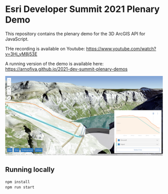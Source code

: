 # Esri Developer Summit 2021 Plenary Demo

This repository contains the plenary demo for the 3D ArcGIS API for JavaScript.

THe recording is available on Youtube: https://www.youtube.com/watch?v=3Hj_yM8j53E

A running version of the demo is available here: https://arnofiva.github.io/2021-dev-summit-plenary-demos

![Limmern Hyrdo Powerplant](./public/thumbnail.png)

## Running locally

```js
npm install
npm run start
```